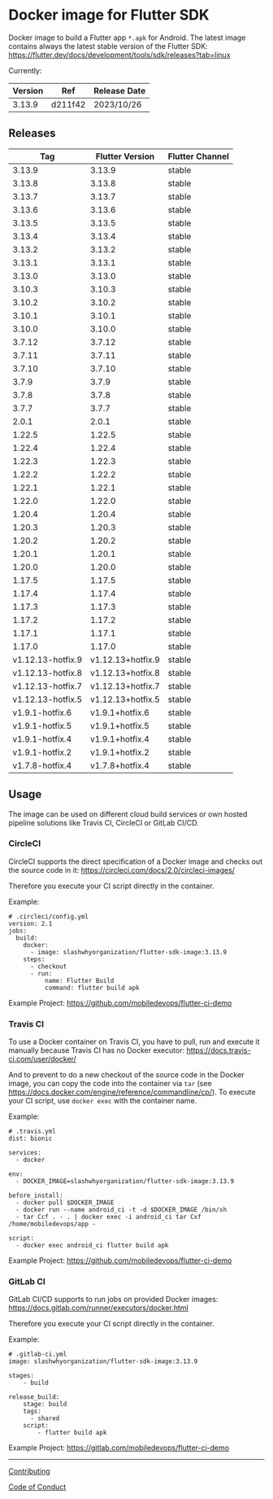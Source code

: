 # Docker image for Flutter SDK

Docker image to build a Flutter app `*.apk` for Android. The latest image contains always the latest stable version of the Flutter SDK: https://flutter.dev/docs/development/tools/sdk/releases?tab=linux

Currently:

| Version | Ref     | Release Date |
| ------- | ------- | ------------ |
| 3.13.9  | d211f42 | 2023/10/26   |

## Releases

| Tag               | Flutter Version   | Flutter Channel |
| ----------------- | ----------------- | --------------- |
| 3.13.9            | 3.13.9            | stable          |
| 3.13.8            | 3.13.8            | stable          |
| 3.13.7            | 3.13.7            | stable          |
| 3.13.6            | 3.13.6            | stable          |
| 3.13.5            | 3.13.5            | stable          |
| 3.13.4            | 3.13.4            | stable          |
| 3.13.2            | 3.13.2            | stable          |
| 3.13.1            | 3.13.1            | stable          |
| 3.13.0            | 3.13.0            | stable          |
| 3.10.3            | 3.10.3            | stable          |
| 3.10.2            | 3.10.2            | stable          |
| 3.10.1            | 3.10.1            | stable          |
| 3.10.0            | 3.10.0            | stable          |
| 3.7.12            | 3.7.12            | stable          |
| 3.7.11            | 3.7.11            | stable          |
| 3.7.10            | 3.7.10            | stable          |
| 3.7.9             | 3.7.9             | stable          |
| 3.7.8             | 3.7.8             | stable          |
| 3.7.7             | 3.7.7             | stable          |
| 2.0.1             | 2.0.1             | stable          |
| 1.22.5            | 1.22.5            | stable          |
| 1.22.4            | 1.22.4            | stable          |
| 1.22.3            | 1.22.3            | stable          |
| 1.22.2            | 1.22.2            | stable          |
| 1.22.1            | 1.22.1            | stable          |
| 1.22.0            | 1.22.0            | stable          |
| 1.20.4            | 1.20.4            | stable          |
| 1.20.3            | 1.20.3            | stable          |
| 1.20.2            | 1.20.2            | stable          |
| 1.20.1            | 1.20.1            | stable          |
| 1.20.0            | 1.20.0            | stable          |
| 1.17.5            | 1.17.5            | stable          |
| 1.17.4            | 1.17.4            | stable          |
| 1.17.3            | 1.17.3            | stable          |
| 1.17.2            | 1.17.2            | stable          |
| 1.17.1            | 1.17.1            | stable          |
| 1.17.0            | 1.17.0            | stable          |
| v1.12.13-hotfix.9 | v1.12.13+hotfix.9 | stable          |
| v1.12.13-hotfix.8 | v1.12.13+hotfix.8 | stable          |
| v1.12.13-hotfix.7 | v1.12.13+hotfix.7 | stable          |
| v1.12.13-hotfix.5 | v1.12.13+hotfix.5 | stable          |
| v1.9.1-hotfix.6   | v1.9.1+hotfix.6   | stable          |
| v1.9.1-hotfix.5   | v1.9.1+hotfix.5   | stable          |
| v1.9.1-hotfix.4   | v1.9.1+hotfix.4   | stable          |
| v1.9.1-hotfix.2   | v1.9.1+hotfix.2   | stable          |
| v1.7.8-hotfix.4   | v1.7.8+hotfix.4   | stable          |

## Usage

The image can be used on different cloud build services or own hosted pipeline solutions like Travis CI, CircleCI or GitLab CI/CD.

### CircleCI

CircleCI supports the direct specification of a Docker image and checks out the source code in it: https://circleci.com/docs/2.0/circleci-images/

Therefore you execute your CI script directly in the container.

Example:

```
# .circleci/config.yml
version: 2.1
jobs:
  build:
    docker:
      - image: slashwhyorganization/flutter-sdk-image:3.13.9
    steps:
      - checkout
      - run:
          name: Flutter Build
          command: flutter build apk
```

Example Project: https://github.com/mobiledevops/flutter-ci-demo

### Travis CI

To use a Docker container on Travis CI, you have to pull, run and execute it manually because Travis CI has no Docker executor: https://docs.travis-ci.com/user/docker/

And to prevent to do a new checkout of the source code in the Docker image, you can copy the code into the container via `tar` (see https://docs.docker.com/engine/reference/commandline/cp/).
To execute your CI script, use `docker exec` with the container name.

Example:

```
# .travis.yml
dist: bionic

services:
  - docker

env:
  - DOCKER_IMAGE=slashwhyorganization/flutter-sdk-image:3.13.9

before_install:
  - docker pull $DOCKER_IMAGE
  - docker run --name android_ci -t -d $DOCKER_IMAGE /bin/sh
  - tar Ccf . - . | docker exec -i android_ci tar Cxf /home/mobiledevops/app -

script:
  - docker exec android_ci flutter build apk
```

Example Project: https://github.com/mobiledevops/flutter-ci-demo

### GitLab CI

GitLab CI/CD supports to run jobs on provided Docker images: https://docs.gitlab.com/runner/executors/docker.html

Therefore you execute your CI script directly in the container.

Example:

```
# .gitlab-ci.yml
image: slashwhyorganization/flutter-sdk-image:3.13.9

stages:
    - build

release_build:
    stage: build
    tags:
      - shared
    script:
        - flutter build apk
```

Example Project: https://gitlab.com/mobiledevops/flutter-ci-demo

---

[Contributing](.github/CONTRIBUTING.md)

[Code of Conduct](.github/CODE_OF_CONDUCT.md)
